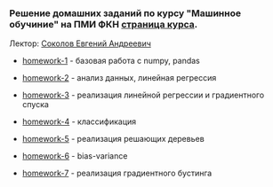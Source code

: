 ### Решение домашних заданий по курсу "Машинное обучиние" на ПМИ ФКН [страница курса]. 
Лектор: [Соколов Евгений Андреевич]

- [homework-1] - базовая работа с numpy, pandas
- [homework-2] - анализ данных, линейная регрессия 
- [homework-3] - реализация линейной регрессии и градиентного спуска
- [homework-4] - классификация
- [homework-5] - реализация решающих деревьев
- [homework-6] - bias-variance
- [homework-7] - реализация градиентного бустинга

    [страница курса]: <http://wiki.cs.hse.ru/%D0%9C%D0%B0%D1%88%D0%B8%D0%BD%D0%BD%D0%BE%D0%B5_%D0%BE%D0%B1%D1%83%D1%87%D0%B5%D0%BD%D0%B8%D0%B5_1/2022_2023>
    [Соколов Евгений Андреевич]: <https://www.hse.ru/staff/esokolov>
    [homework-1]: <https://github.com/islomchickk/HSE-ML-course/tree/main/Homework%231>
    [homework-2]: <https://github.com/islomchickk/HSE-ML-course/tree/main/Homework%232>
    [homework-3]: <https://github.com/islomchickk/HSE-ML-course/tree/main/Homework%233>
    [homework-4]: <https://github.com/islomchickk/HSE-ML-course/tree/main/Homework%234>
    [homework-5]: <https://github.com/islomchickk/HSE-ML-course/tree/main/Homework%235>
    [homework-6]: <https://github.com/islomchickk/HSE-ML-course/tree/main/Homework%236>
    [homework-7]: <https://github.com/islomchickk/HSE-ML-course/tree/main/Homework%237>
